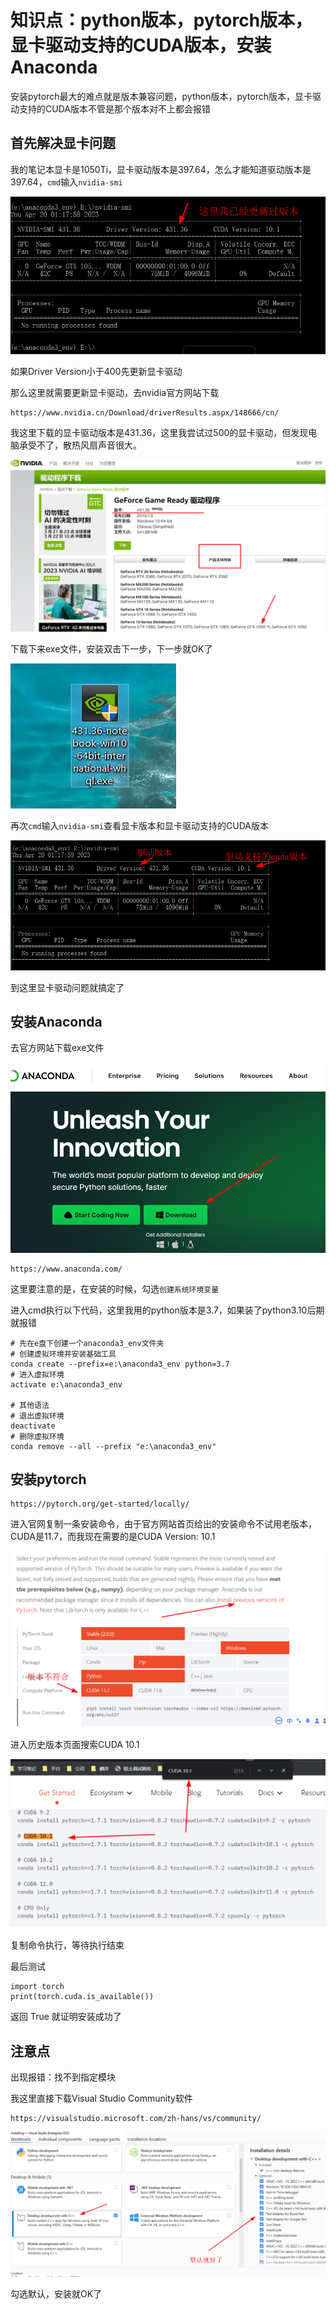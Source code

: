 # 知识点：python版本，pytorch版本，显卡驱动支持的CUDA版本，安装Anaconda

安装pytorch最大的难点就是版本兼容问题，python版本，pytorch版本，显卡驱动支持的CUDA版本不管是那个版本对不上都会报错

## 首先解决显卡问题

我的笔记本显卡是1050Ti，显卡驱动版本是397.64，怎么才能知道驱动版本是397.64，`cmd`输入`nvidia-smi`

![请求](./img/1.png)

如果Driver Version小于400先更新显卡驱动

那么这里就需要更新显卡驱动，去nvidia官方网站下载

    https://www.nvidia.cn/Download/driverResults.aspx/148666/cn/

我这里下载的显卡驱动版本是431.36，这里我尝试过500的显卡驱动，但发现电脑承受不了，散热风扇声音很大。

![请求](./img/2.png)

下载下来exe文件，安装双击下一步，下一步就OK了

![请求](./img/3.png)

再次`cmd`输入`nvidia-smi`查看显卡版本和显卡驱动支持的CUDA版本

![请求](./img/4.png)

到这里显卡驱动问题就搞定了

## 安装Anaconda

去官方网站下载exe文件

![请求](./img/5.png)

    https://www.anaconda.com/

这里要注意的是，在安装的时候，勾选`创建系统环境变量`

进入cmd执行以下代码，这里我用的python版本是3.7，如果装了python3.10后期就报错
    
    # 先在e盘下创建一个anaconda3_env文件夹
    # 创建虚拟环境并安装基础工具
    conda create --prefix=e:\anaconda3_env python=3.7
    # 进入虚拟环境
    activate e:\anaconda3_env

    # 其他语法
    # 退出虚拟环境
    deactivate
    # 删除虚拟环境
    conda remove --all --prefix "e:\anaconda3_env"

## 安装pytorch

    https://pytorch.org/get-started/locally/

进入官网复制一条安装命令，由于官方网站首页给出的安装命令不试用老版本，CUDA是11.7，而我现在需要的是CUDA Version: 10.1

![请求](./img/6.png)

进入历史版本页面搜索CUDA 10.1

![请求](./img/7.png)

复制命令执行，等待执行结束

最后测试

    import torch
    print(torch.cuda.is_available())

返回 True 就证明安装成功了

## 注意点

出现报错：找不到指定模块

我这里直接下载Visual Studio Community软件

    https://visualstudio.microsoft.com/zh-hans/vs/community/

![请求](./img/8.png)

勾选默认，安装就OK了